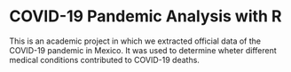 # COVID-19 Pandemic Analysis with R
 This is an academic project in which we extracted official data of the COVID-19 pandemic in Mexico. It was used to determine wheter different medical conditions contributed to COVID-19 deaths.
